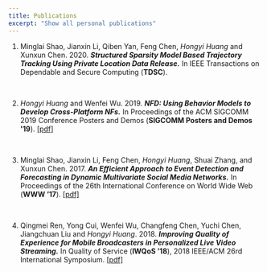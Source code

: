 ```yaml
---
title: Publications
excerpt: "Show all personal publications"
---
```

1. Minglai Shao, Jianxin Li, Qiben Yan, Feng Chen, *Hongyi Huang* and Xunxun Chen. 2020. ***Structured Sparsity Model Based Trajectory Tracking Using Private Location Data Release.*** In IEEE Transactions on Dependable and Secure Computing (**TDSC**).

   <br/>

2. *Hongyi Huang* and Wenfei Wu. 2019. ***NFD: Using Behavior Models to Develop Cross-Platform NFs.*** In Proceedings of the ACM SIGCOMM 2019 Conference Posters and Demos (**SIGCOMM Posters and Demos '19**).  [[pdf]]({{https://hongyi-huang.github.io}}/files/NFD_sigcomm19.pdf)

   <br/>

3. Minglai Shao, Jianxin Li, Feng Chen, *Hongyi Huang*, Shuai Zhang, and Xunxun Chen. 2017. ***An Efficient Approach to Event Detection and Forecasting in Dynamic Multivariate Social Media Networks.*** In Proceedings of the 26th International Conference on World Wide Web (**WWW ’17**).  [[pdf]]({{https://hongyi-huang.github.io}}/files/DMGraphScan.pdf)

   <br/>

4. Qingmei Ren, Yong Cui, Wenfei Wu, Changfeng Chen, Yuchi Chen, Jiangchuan Liu and *Hongyi Huang*. 2018. ***Improving Quality of Experience for Mobile Broadcasters in Personalized Live Video Streaming.*** In Quality of Service (**IWQoS ’18**), 2018 IEEE/ACM 26rd International Symposium. [[pdf]]({{https://hongyi-huang.github.io}}/files/GVBR.pdf)

